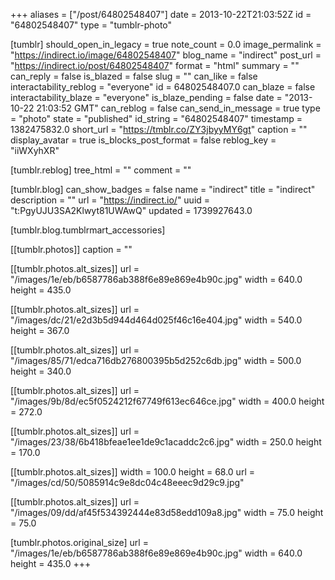 +++
aliases = ["/post/64802548407"]
date = 2013-10-22T21:03:52Z
id = "64802548407"
type = "tumblr-photo"

[tumblr]
should_open_in_legacy = true
note_count = 0.0
image_permalink = "https://indirect.io/image/64802548407"
blog_name = "indirect"
post_url = "https://indirect.io/post/64802548407"
format = "html"
summary = ""
can_reply = false
is_blazed = false
slug = ""
can_like = false
interactability_reblog = "everyone"
id = 64802548407.0
can_blaze = false
interactability_blaze = "everyone"
is_blaze_pending = false
date = "2013-10-22 21:03:52 GMT"
can_reblog = false
can_send_in_message = true
type = "photo"
state = "published"
id_string = "64802548407"
timestamp = 1382475832.0
short_url = "https://tmblr.co/ZY3jbyyMY6gt"
caption = ""
display_avatar = true
is_blocks_post_format = false
reblog_key = "iiWXyhXR"

[tumblr.reblog]
tree_html = ""
comment = ""

[tumblr.blog]
can_show_badges = false
name = "indirect"
title = "indirect"
description = ""
url = "https://indirect.io/"
uuid = "t:PgyUJU3SA2Klwyt81UWAwQ"
updated = 1739927643.0

[tumblr.blog.tumblrmart_accessories]

[[tumblr.photos]]
caption = ""

[[tumblr.photos.alt_sizes]]
url = "/images/1e/eb/b6587786ab388f6e89e869e4b90c.jpg"
width = 640.0
height = 435.0

[[tumblr.photos.alt_sizes]]
url = "/images/dc/21/e2d3b5d944d464d025f46c16e404.jpg"
width = 540.0
height = 367.0

[[tumblr.photos.alt_sizes]]
url = "/images/85/71/edca716db276800395b5d252c6db.jpg"
width = 500.0
height = 340.0

[[tumblr.photos.alt_sizes]]
url = "/images/9b/8d/ec5f0524212f67749f613ec646ce.jpg"
width = 400.0
height = 272.0

[[tumblr.photos.alt_sizes]]
url = "/images/23/38/6b418bfeae1ee1de9c1acaddc2c6.jpg"
width = 250.0
height = 170.0

[[tumblr.photos.alt_sizes]]
width = 100.0
height = 68.0
url = "/images/cd/50/5085914c9e8dc04c48eeec9d29c9.jpg"

[[tumblr.photos.alt_sizes]]
url = "/images/09/dd/af45f534392444e83d58edd109a8.jpg"
width = 75.0
height = 75.0

[tumblr.photos.original_size]
url = "/images/1e/eb/b6587786ab388f6e89e869e4b90c.jpg"
width = 640.0
height = 435.0
+++
